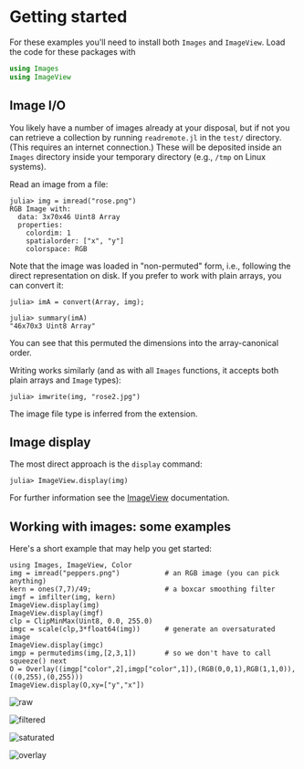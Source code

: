 # Getting started

For these examples you'll need to install both `Images` and `ImageView`.
Load the code for these packages with

```julia
using Images
using ImageView
```

## Image I/O

You likely have a number of images already at your disposal,
but if not you can retrieve a collection by running `readremote.jl` in the `test/` directory.
(This requires an internet connection.)
These will be deposited inside an `Images` directory inside your temporary directory
(e.g., `/tmp` on Linux systems).

Read an image from a file:
```
julia> img = imread("rose.png")
RGB Image with:
  data: 3x70x46 Uint8 Array
  properties:
    colordim: 1
    spatialorder: ["x", "y"]
    colorspace: RGB
```
Note that the image was loaded in "non-permuted" form, i.e., following the direct representation on disk.
If you prefer to work with plain arrays, you can convert it:
```
julia> imA = convert(Array, img);

julia> summary(imA)
"46x70x3 Uint8 Array"
```
You can see that this permuted the dimensions into the array-canonical order.

Writing works similarly (and as with all `Images` functions, it accepts both plain arrays and `Image` types):
```
julia> imwrite(img, "rose2.jpg")
```
The image file type is inferred from the extension.

## Image display

The most direct approach is the `display` command:
```
julia> ImageView.display(img)
```
For further information see the [ImageView](https://github.com/timholy/ImageView.jl) documentation.

## Working with images: some examples

Here's a short example that may help you get started:
```
using Images, ImageView, Color
img = imread("peppers.png")           # an RGB image (you can pick anything)
kern = ones(7,7)/49;                  # a boxcar smoothing filter
imgf = imfilter(img, kern)
ImageView.display(img)
ImageView.display(imgf)
clp = ClipMinMax(Uint8, 0.0, 255.0)
imgc = scale(clp,3*float64(img))      # generate an oversaturated image
ImageView.display(imgc)
imgp = permutedims(img,[2,3,1])       # so we don't have to call squeeze() next
O = Overlay((imgp["color",2],imgp["color",1]),(RGB(0,0,1),RGB(1,1,0)),((0,255),(0,255)))
ImageView.display(O,xy=["y","x"])
```

![raw](figures/peppers1.jpg)

![filtered](figures/peppers2.jpg)

![saturated](figures/peppers3.jpg)

![overlay](figures/peppers4.jpg)
